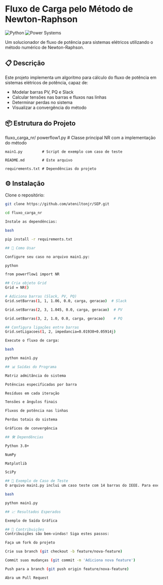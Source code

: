 # Fluxo de Carga pelo Método de Newton-Raphson

![Python](https://img.shields.io/badge/Python-3.8%2B-blue)
![Power Systems](https://img.shields.io/badge/Power-Systems-orange)

Um solucionador de fluxo de potência para sistemas elétricos utilizando o método numérico de Newton-Raphson.

## 📋 Descrição

Este projeto implementa um algoritmo para cálculo do fluxo de potência em sistemas elétricos de potência, capaz de:
- Modelar barras PV, PQ e Slack
- Calcular tensões nas barras e fluxos nas linhas
- Determinar perdas no sistema
- Visualizar a convergência do método

## 📦 Estrutura do Projeto
fluxo_carga_nr/
    powerflow1.py    # Classe principal NR com a implementação do método

    main1.py         # Script de exemplo com caso de teste

    README.md        # Este arquivo

    requirements.txt # Dependências do projeto


## ⚙️ Instalação

Clone o repositório:
```bash
git clone https://github.com/ateniltonjr/SEP.git

cd fluxo_carga_nr

Instale as dependências:

bash

pip install -r requirements.txt

## 🚀 Como Usar

Configure seu caso no arquivo main1.py:

python

from powerflow1 import NR

## Cria objeto Grid
Grid = NR()

# Adiciona barras (Slack, PV, PQ)
Grid.setBarras(1, 1, 1.06, 0.0, carga, geracao)  # Slack

Grid.setBarras(2, 3, 1.045, 0.0, carga, geracao)  # PV

Grid.setBarras(3, 2, 1.0, 0.0, carga, geracao)    # PQ

## Configura ligações entre barras
Grid.setLigacoes(1, 2, impedancia=0.01938+0.05914j)

Execute o fluxo de carga:

bash

python main1.py

## 📊 Saídas do Programa

Matriz admitância do sistema

Potências especificadas por barra

Resíduos em cada iteração

Tensões e ângulos finais

Fluxos de potência nas linhas

Perdas totais do sistema

Gráficos de convergência

## 🛠️ Dependências

Python 3.8+

NumPy

Matplotlib

SciPy

## 📌 Exemplo de Caso de Teste
O arquivo main1.py inclui um caso teste com 14 barras do IEEE. Para executar:

bash

python main1.py

## 📈 Resultados Esperados

Exemplo de Saída Gráfica

## 🤝 Contribuições
Contribuições são bem-vindas! Siga estes passos:

Faça um fork do projeto

Crie sua branch (git checkout -b feature/nova-feature)

Commit suas mudanças (git commit -m 'Adiciona nova feature')

Push para a branch (git push origin feature/nova-feature)

Abra um Pull Request